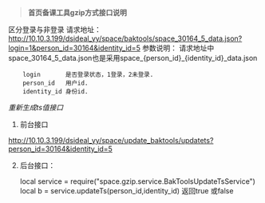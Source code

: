 > **首页备课工具gzip方式接口说明**


区分登录与非登录
请求地址：
 http://10.10.3.199/dsideal_yy/space/baktools/space_30164_5_data.json?login=1&person_id=30164&identity_id=5
参数说明：
请求地址中space_30164_5_data.json也是采用space_{person_id}_{identity_id}_data.json
   

        login       是否登录状态，1登录，2未登录.
        person_id   用户id.
        identity_id 身份id.




*重新生成ts值接口*

 1. 前台接口

 http://10.10.3.199/dsideal_yy/space/update_baktools/updatets?person_id=30164&identity_id=5

 2. 后台接口：

     

      local service = require("space.gzip.service.BakToolsUpdateTsService")
      local b = service.updateTs(person_id,identity_id) 返回true 或false

